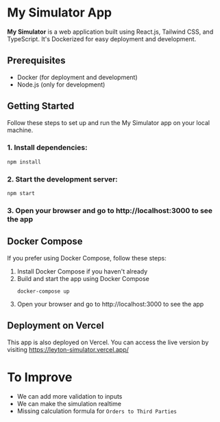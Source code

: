 # My Simulator App

**My Simulator** is a web application built using React.js, Tailwind CSS, and TypeScript. It's Dockerized for easy deployment and development.

## Prerequisites

- Docker (for deployment and development)
- Node.js (only for development)

## Getting Started

Follow these steps to set up and run the My Simulator app on your local machine.

### 1. Install dependencies:

```
npm install
```

### 2. Start the development server:

```
npm start
```

### 3. Open your browser and go to http://localhost:3000 to see the app

## Docker Compose

If you prefer using Docker Compose, follow these steps:

1. Install Docker Compose if you haven't already
2. Build and start the app using Docker Compose
   ```
   docker-compose up
   ```
3. Open your browser and go to http://localhost:3000 to see the app

## Deployment on Vercel

This app is also deployed on Vercel. You can access the live version by visiting https://leyton-simulator.vercel.app/

# To Improve

- We can add more validation to inputs
- We can make the simulation realtime
- Missing calculation formula for `Orders to Third Parties`
